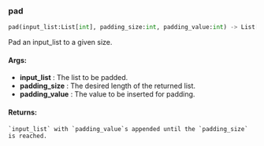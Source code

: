 

### pad
```python
pad(input_list:List[int], padding_size:int, padding_value:int) -> List[int]
```
Pad an input_list to a given size.


#### Args:

* **input_list** :  The list to be padded.
* **padding_size** :  The desired length of the returned list.
* **padding_value** :  The value to be inserted for padding.

#### Returns:
    `input_list` with `padding_value`s appended until the `padding_size` is reached.